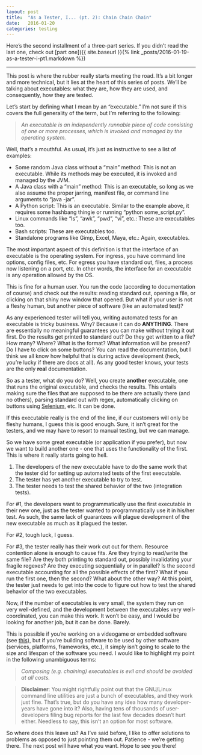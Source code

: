 ```yaml
---
layout: post
title:  "As a Tester, I... (pt. 2): Chain Chain Chain"
date:   2016-01-20
categories: testing
---
```


Here’s the second installment of a three-part series.  If you didn’t read the last one, check out [part one]({{ site.baseurl }}{% link _posts/2016-01-19-as-a-tester-i-pt1.markdown %})

<hr>
<p>This post is where the rubber really starts meeting the road.  It’s a bit longer and more technical, but it lies at the heart of this series of posts.  We’ll be talking about executables: what they are, how they are used, and consequently, how they are tested.</p>

<p>Let’s start by defining what I mean by an &ldquo;executable.&rdquo;  I’m not sure if this covers the full generality of the term, but I’m referring to the following:</p>

<blockquote><i>An executable is an independently runnable piece of code consisting of one or more processes, which is invoked and managed by the operating system.</i></blockquote>

<p>Well, that’s a mouthful.  As usual, it’s just as instructive to see a list of examples:</p>

<ul>
  <li>Some random Java class without a &ldquo;main&rdquo; method: This is not an executable.  While its methods may be executed, it is invoked and managed by the JVM.</li>
  <li>A Java class with a &ldquo;main&rdquo; method: This is an executable, so long as we also assume the proper jarring, manifest file, or command line arguments to &ldquo;java -jar&rdquo;.</li>
  <li>A Python script: This is an executable.  Similar to the example above, it requires some hashbang thingie or running &ldquo;python some_script.py&rdquo;.</li>
  <li>Linux commands like &ldquo;ls&rdquo;, &ldquo;awk&rdquo;, &ldquo;pwd&rdquo;, &ldquo;vi&rdquo;, etc.: These are executables too.</li>
  <li>Bash scripts: These are executables too.</li>
  <li>Standalone programs like Gimp, Excel, Maya, etc.: Again, executables.</li>
</ul>

<p>The most important aspect of this definition is that the interface of an executable is the operating system.  For ingress, you have command line options, config files, etc.  For egress you have standard out, files, a process now listening on a port, etc.  In other words, the interface for an executable is any operation allowed by the OS.</p>

<p>This is fine for a human user.  You run the code (according to documentation of course) and check out the results: reading standard out, opening a file, or clicking on that shiny new window that opened.  But what if your user is not a fleshy human, but another piece of software (like an automated test)?</p>

<p>As any experienced tester will tell you, writing automated tests for an executable is tricky business.  Why?  Because it can do <strong>ANYTHING</strong>.  There are essentially no meaningful guarantees you can make without trying it out first.  Do the results get printed to standard out?  Do they get written to a file?  How many?  Where?  What is the format?  What information will be present?  Do I have to click on some buttons?  You can read the documentation, but I think we all know how helpful that is during active development (heck, you’re lucky if there are docs at all).  As any good tester knows, your tests are the only <strong>real</strong> documentation.</p>

<p>So as a tester, what do you do?  Well, you create <strong>another</strong> executable, one that runs the original executable, and checks the results.  This entails making sure the files that are supposed to be there are actually there (and no others), parsing standard out with regex, automatically clicking on buttons using <a href="http://www.seleniumhq.org/">Selenium</a>, etc.  It can be done.</p>

<p>If this executable really is the end of the line, if our customers will only be fleshy humans, I guess this is good enough.  Sure, it isn’t great for the testers, and we may have to resort to manual testing, but we can manage.</p>

<p>So we have some great executable (or application if you prefer), but now we want to build another one - one that uses the functionality of the first.  This is where it really starts going to hell.</p>

<ol>
  <li>The developers of the new executable have to do the same work that the tester did for setting up automated tests of the first executable.</li>
  <li>The tester has yet another executable to try to test.</li>
  <li>The tester needs to test the shared behavior of the two (integration tests).</li>
</ol>

<p>For #1, the developers want to programmatically use the first executable in their new one, just as the tester wanted to programmatically use it in his/her test.  As such, the same lack of guarantees will plague development of the new executable as much as it plagued the tester.</p>

<p>For #2, tough luck, I guess.</p>

<p>For #3, the tester really has their work cut out for them.  Resource contention alone is enough to cause fits.  Are they trying to read/write the same file?  Are they both printing to standard out, possibly invalidating your fragile regexes?  Are they executing sequentially or in parallel?  Is the second executable accounting for all the possible effects of the first?  What if you run the first one, then the second?  What about the other way?  At this point, the tester just needs to get into the code to figure out how to test the shared behavior of the two executables.</p>

<p>Now, if the number of executables is very small, the system they run on very well-defined, and the development between the executables very well-coordinated, you can make this work.  It won’t be easy, and I would be looking for another job, but it can be done.  Barely.</p>

<p>This is possible if you’re working on a videogame or embedded software (see <a href="http://www.joelonsoftware.com/articles/FiveWorlds.html">this</a>), but if you’re building software to be used by other software (services, platforms, frameworks, etc.), it simply isn’t going to scale to the size and lifespan of the software you need.  I would like to highlight my point in the following unambiguous terms:</p>

<blockquote><i>Composing (e.g. chaining) executables is evil and should be avoided at all costs.</i></blockquote>

<blockquote><strong>Disclaimer</strong>: You might rightfully point out that the GNU/Linux command line utilities are just a bunch of executables, and they work just fine.  That’s true, but do you have any idea how many developer-years have gone into it?  Also, having tens of thousands of user-developers filing bug reports for the last few decades doesn’t hurt either.  Needless to say, this isn’t an option for most software.</blockquote>

<p>So where does this leave us?  As I’ve said before, I like to offer solutions to problems as opposed to just pointing them out.  Patience - we’re getting there.  The next post will have what you want.  Hope to see you there!</p>
